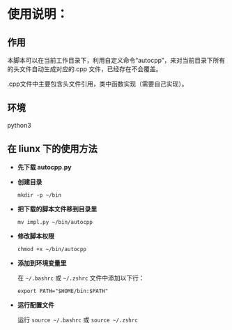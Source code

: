 # 使用说明：

## 作用

本脚本可以在当前工作目录下，利用自定义命令“autocpp”，来对当前目录下所有的头文件自动生成对应的.cpp 文件，已经存在不会覆盖。

.cpp文件中主要包含头文件引用，类中函数实现（需要自己实现）。

## 环境

python3

## 在 liunx 下的使用方法

- **先下载 autocpp.py**

- **创建目录** 

  `mkdir -p ~/bin`

- **把下载的脚本文件移到目录里**

  `mv impl.py ~/bin/autocpp`

- **修改脚本权限**

  `chmod +x ~/bin/autocpp`

- **添加到环境变量里**

  在 `~/.bashrc` 或 `~/.zshrc` 文件中添加以下行：

  `export PATH="$HOME/bin:$PATH"`

- **运行配置文件**

  运行 `source ~/.bashrc` 或 `source ~/.zshrc`
